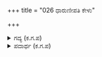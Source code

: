 +++
title = "026 ಧಾರುಣೀಪತಿ ಕೇಳು"

+++

<details><summary>ಗದ್ಯ (ಕ.ಗ.ಪ) </summary>

26. ಧೃತರಾಷ್ಟ್ರನೇ ಕೇಳು, ನಿನ್ನ ಮಕ್ಕಳಲ್ಲಿ, ತೊಂಬತ್ತೆಂಟು ಮಂದಿ ಭೀಮನಿಗೆ ಕೊಡುವ ಉಡುಗೊರೆಯಂತೆ ಸಾವನ್ನು ಪಡೆದುದು ನಿನಗೆ ತಿಳಿಯಿತೇ? ಎಲ್ಲಾ ವಿಕಾರಿಗಳಲ್ಲೆಲ್ಲಾ ಫಟಿಂಗರಾದ, ವಿಶ್ವದ ದೊರೆಗಳನ್ನು ನಾಶ ಮಾಡುವ ಕೆಲಸದಲ್ಲಿ ಮಗ್ನರಾಗಿರುವ ಉಳಿದ ಇಬ್ಬರ ನಾಶದ ಸಂಗತಿಯನ್ನು  ಹೇಳುತ್ತೇನೆ - ಎಂದನು ಸಂಜಯ
</details>

<details><summary>ಪದಾರ್ಥ (ಕ.ಗ.ಪ) </summary>

ಪಾರುಖಾಣೆ-ಉಡುಗೊರೆ
</details>

